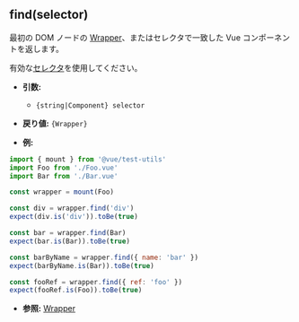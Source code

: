 ## find(selector)

最初の DOM ノードの [Wrapper](./README.md)、またはセレクタで一致した Vue コンポーネントを返します。

有効な[セレクタ](../selectors.md)を使用してください。

- **引数:**
  - `{string|Component} selector`

- **戻り値:** `{Wrapper}`

- **例:**

```js
import { mount } from '@vue/test-utils'
import Foo from './Foo.vue'
import Bar from './Bar.vue'

const wrapper = mount(Foo)

const div = wrapper.find('div')
expect(div.is('div')).toBe(true)

const bar = wrapper.find(Bar)
expect(bar.is(Bar)).toBe(true)

const barByName = wrapper.find({ name: 'bar' })
expect(barByName.is(Bar)).toBe(true)

const fooRef = wrapper.find({ ref: 'foo' })
expect(fooRef.is(Foo)).toBe(true)
```

- **参照:** [Wrapper](./README.md)
